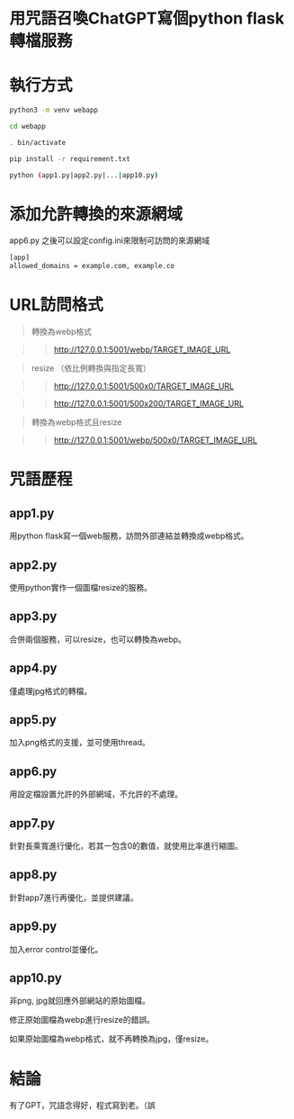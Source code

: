用咒語召喚ChatGPT寫個python flask轉檔服務
==

# 執行方式

```bash
python3 -m venv webapp

cd webapp

. bin/activate

pip install -r requirement.txt

python (app1.py|app2.py|...|app10.py)


```

# 添加允許轉換的來源網域

app6.py 之後可以設定config.ini來限制可訪問的來源網域

```bash
[app]
allowed_domains = example.com, example.co
```

# URL訪問格式

> 轉換為webp格式

>> http://127.0.0.1:5001/webp/TARGET_IMAGE_URL

> resize （依比例轉換與指定長寬）

>> http://127.0.0.1:5001/500x0/TARGET_IMAGE_URL

>> http://127.0.0.1:5001/500x200/TARGET_IMAGE_URL

> 轉換為webp格式且resize

>> http://127.0.0.1:5001/webp/500x0/TARGET_IMAGE_URL

# 咒語歷程

## app1.py

用python flask寫一個web服務，訪問外部連結並轉換成webp格式。

## app2.py

使用python實作一個圖檔resize的服務。

## app3.py

合併兩個服務，可以resize，也可以轉換為webp。

## app4.py

僅處理jpg格式的轉檔。

## app5.py

加入png格式的支援，並可使用thread。

## app6.py

用設定檔設置允許的外部網域，不允許的不處理。

## app7.py

針對長乘寬進行優化，若其一包含0的數值，就使用比率進行縮圖。

## app8.py

針對app7進行再優化，並提供建議。

## app9.py

加入error control並優化。

## app10.py

非png, jpg就回應外部網站的原始圖檔。

修正原始圖檔為webp進行resize的錯誤。

如果原始圖檔為webp格式，就不再轉換為jpg，僅resize。


結論
==

有了GPT，咒語念得好，程式寫到老。（誤






